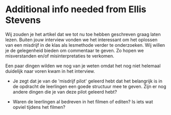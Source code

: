 # Additional info needed from Ellis Stevens

Wij zouden je het artikel dat we tot nu toe hebben geschreven graag laten lezen.  Buiten jouw interview vonden we het interessant om het oplossen van een misdrijf in de klas als lesmethode verder te onderzoeken. Wij willen je de gelegenheid bieden om commentaar te geven. Zo hopen we misverstanden en/of misinterpretaties te verkomen.

Een paar dingen wilden we nog van je weten omdat het nog niet helemaal duidelijk naar voren kwam in het interview.  

* Je zegt dat je van de 'misdrijf pilot' geleerd hebt dat het belangrijk is in de opdracht de leerlingen een goede structuur mee te geven. Zijn er nog andere dingen die je van deze pilot geleerd hebt?

* Waren de leerlingen al bedreven in het filmen of editen? Is iets wat opviel tijdens het filmen? 
